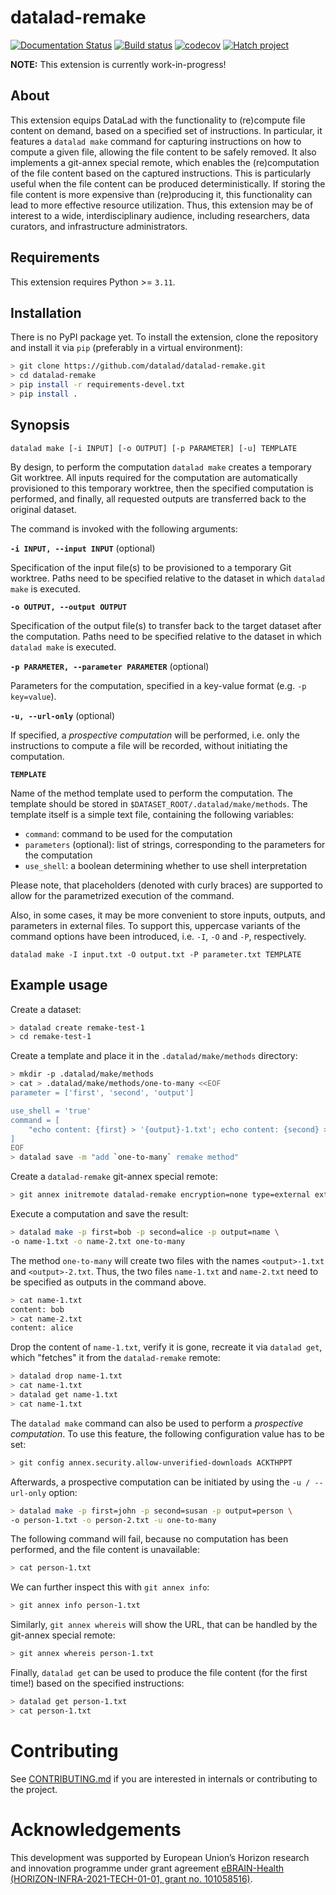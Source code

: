 # datalad-remake

[![Documentation Status](https://readthedocs.org/projects/datalad-remake/badge/?version=latest)](https://datalad-remake.readthedocs.io/en/latest/?badge=latest)
[![Build status](https://ci.appveyor.com/api/projects/status/25vbds4nncadopf8/branch/main?svg=true)](https://ci.appveyor.com/project/mih/datalad-remake/branch/main)
[![codecov](https://codecov.io/github/datalad/datalad-remake/graph/badge.svg?token=EBVAZXLF0J)](https://codecov.io/github/datalad/datalad-remake)
[![Hatch project](https://img.shields.io/badge/%F0%9F%A5%9A-Hatch-4051b5.svg)](https://github.com/pypa/hatch)


**NOTE:** This extension is currently work-in-progress!


## About

This extension equips DataLad with the functionality to (re)compute file
content on demand, based on a specified set of instructions. In particular,
it features a `datalad make` command for capturing instructions on how to
compute a given file, allowing the file content to be safely removed. It also
implements a git-annex special remote, which enables the (re)computation of
the file content based on the captured instructions. This is particularly
useful when the file content can be produced deterministically. If storing
the file content is more expensive than (re)producing it, this functionality
can lead to more effective resource utilization. Thus, this extension may be
of interest to a wide, interdisciplinary audience, including researchers,
data curators, and infrastructure administrators.


## Requirements

This extension requires Python >= `3.11`.


## Installation

There is no PyPI package yet. To install the extension, clone the repository
and install it via `pip` (preferably in a virtual environment):

```bash
> git clone https://github.com/datalad/datalad-remake.git
> cd datalad-remake
> pip install -r requirements-devel.txt
> pip install .
```


## Synopsis

```
datalad make [-i INPUT] [-o OUTPUT] [-p PARAMETER] [-u] TEMPLATE
```

By design, to perform the computation `datalad make` creates a temporary Git
worktree. All inputs required for the computation are automatically provisioned
to this temporary worktree, then the specified computation is performed, and
finally, all requested outputs are transferred back to the original dataset.

The command is invoked with the following arguments:

**`-i INPUT, --input INPUT`** (optional)

Specification of the input file(s) to be provisioned to a temporary Git
worktree. Paths need to be specified relative to the dataset in which `datalad
make` is executed.

**`-o OUTPUT, --output OUTPUT`**

Specification of the output file(s) to transfer back to the target dataset after
the computation. Paths need to be specified relative to the dataset in which
`datalad make` is executed.

**`-p PARAMETER, --parameter PARAMETER`** (optional)

Parameters for the computation, specified in a key-value format (e.g. `-p
key=value`).

**`-u, --url-only`** (optional)

If specified, a *prospective computation* will be performed, i.e. only the
instructions to compute a file will be recorded, without initiating the
computation.

**`TEMPLATE`**

Name of the method template used to perform the computation. The template should
be stored in `$DATASET_ROOT/.datalad/make/methods`. The template itself is a
simple text file, containing the following variables:
- `command`: command to be used for the computation
- `parameters` (optional):  list of strings, corresponding to the parameters for
  the computation
- `use_shell`: a boolean determining whether to use shell interpretation

Please note, that placeholders (denoted with curly braces) are supported to allow
for the parametrized execution of the command.

Also, in some cases, it may be more convenient to store inputs, outputs, and
parameters in external files. To support this, uppercase variants of the
command options have been introduced, i.e. `-I`, `-O` and `-P`, respectively.

```
datalad make -I input.txt -O output.txt -P parameter.txt TEMPLATE
```


## Example usage

Create a dataset:


```bash
> datalad create remake-test-1
> cd remake-test-1
```

Create a template and place it in the `.datalad/make/methods` directory:

```bash
> mkdir -p .datalad/make/methods
> cat > .datalad/make/methods/one-to-many <<EOF
parameter = ['first', 'second', 'output']

use_shell = 'true'
command = [
    "echo content: {first} > '{output}-1.txt'; echo content: {second} > '{output}-2.txt'",
]
EOF
> datalad save -m "add `one-to-many` remake method"
```

Create a `datalad-remake` git-annex special remote:
```bash
> git annex initremote datalad-remake encryption=none type=external externaltype=datalad-remake
```

Execute a computation and save the result:
```bash
> datalad make -p first=bob -p second=alice -p output=name \
-o name-1.txt -o name-2.txt one-to-many
```
The method `one-to-many` will create two files with the names `<output>-1.txt`
and `<output>-2.txt`. Thus, the two files `name-1.txt` and `name-2.txt` need to
be specified as outputs in the command above.

```bash
> cat name-1.txt
content: bob
> cat name-2.txt
content: alice
```

Drop the content of `name-1.txt`, verify it is gone, recreate it via
`datalad get`, which "fetches" it from the `datalad-remake` remote:

```bash
> datalad drop name-1.txt
> cat name-1.txt
> datalad get name-1.txt
> cat name-1.txt
``` 

The `datalad make` command can also be used to perform a *prospective
computation*. To use this feature, the following configuration value 
has to be set:

```bash
> git config annex.security.allow-unverified-downloads ACKTHPPT
```

Afterwards, a prospective computation can be initiated by using the 
`-u / --url-only` option:

```bash
> datalad make -p first=john -p second=susan -p output=person \
-o person-1.txt -o person-2.txt -u one-to-many
```

The following command will fail, because no computation has been performed,
and the file content is unavailable:

```bash
> cat person-1.txt
```

We can further inspect this with `git annex info`:

```bash
> git annex info person-1.txt
```

Similarly, `git annex whereis` will show the URL, that can be handled by the
git-annex special remote:

```bash
> git annex whereis person-1.txt
```

Finally, `datalad get` can be used to produce the file content (for the first
time!) based on the specified instructions:

```bash
> datalad get person-1.txt
> cat person-1.txt
```


# Contributing

See [CONTRIBUTING.md](CONTRIBUTING.md) if you are interested in internals or
contributing to the project.


# Acknowledgements

This development was supported by European Union’s Horizon research and
innovation programme under grant agreement [eBRAIN-Health
(HORIZON-INFRA-2021-TECH-01-01, grant no.
101058516)](https://cordis.europa.eu/project/id/101058516).
